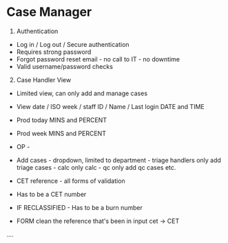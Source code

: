 # Case Manager

1. Authentication
- Log in / Log out / Secure authentication
- Requires strong password
- Forgot password reset email - no call to IT - no downtime
- Valid username/password checks

2. Case Handler View
- Limited view, can only add and manage cases
- View date / ISO week / staff ID / Name / Last login DATE and TIME
- Prod today MINS and PERCENT
- Prod week MINS and PERCENT
- OP -

- Add cases - dropdown, limited to department - triage handlers only add triage cases - calc only calc - qc only add qc cases etc.
- CET reference - all forms of validation
- Has to be a CET number
- IF RECLASSIFIED - Has to be a burn number
- FORM clean the reference that's been in input cet -> CET

....